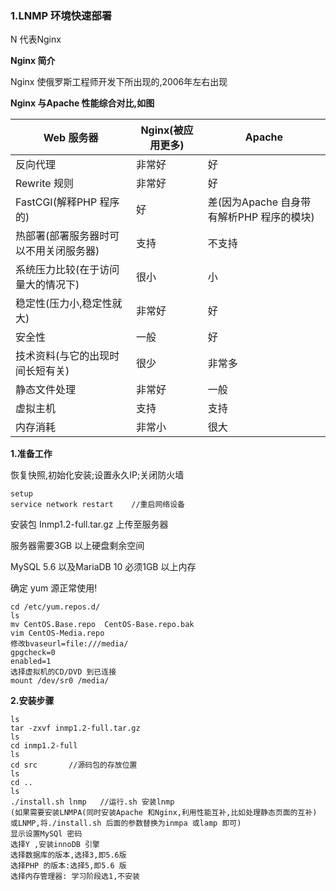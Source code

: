 ### 1.LNMP 环境快速部署

N 代表Nginx

**Nginx 简介**

Nginx 使俄罗斯工程师开发下所出现的,2006年左右出现

**Nginx 与Apache 性能综合对比,如图**

| Web 服务器                             | Nginx(被应用更多) | Apache                                    |
| -------------------------------------- | ----------------- | ----------------------------------------- |
| 反向代理                               | 非常好            | 好                                        |
| Rewrite 规则                           | 非常好            | 好                                        |
| FastCGI(解释PHP 程序的)                | 好                | 差(因为Apache 自身带有解析PHP 程序的模块) |
| 热部署(部署服务器时可以不用关闭服务器) | 支持              | 不支持                                    |
| 系统压力比较(在于访问量大的情况下)     | 很小              | 小                                        |
| 稳定性(压力小,稳定性就大)              | 非常好            | 好                                        |
| 安全性                                 | 一般              | 好                                        |
| 技术资料(与它的出现时间长短有关)       | 很少              | 非常多                                    |
| 静态文件处理                           | 非常好            | 一般                                      |
| 虚拟主机                               | 支持              | 支持                                      |
| 内存消耗                               | 非常小            | 很大                                      |

**1.准备工作**

恢复快照,初始化安装;设置永久IP;关闭防火墙

```
setup
service network restart    //重启网络设备
```

安装包 Inmp1.2-full.tar.gz 上传至服务器

服务器需要3GB 以上硬盘剩余空间

MySQL 5.6 以及MariaDB 10 必须1GB 以上内存

确定 yum 源正常使用!

```
cd /etc/yum.repos.d/
ls
mv CentOS.Base.repo  CentOS-Base.repo.bak
vim CentOS-Media.repo 
修改bvaseurl=file:///media/
gpgcheck=0
enabled=1
选择虚拟机的CD/DVD 到已连接
mount /dev/sr0 /media/
```

**2.安装步骤**

```
ls
tar -zxvf inmp1.2-full.tar.gz
ls
cd inmp1.2-full
ls
cd src       //源码包的存放位置
ls            
cd ..
ls
./install.sh lnmp   //运行.sh 安装lnmp
(如果需要安装LNMPA(同时安装Apache 和Nginx,利用性能互补,比如处理静态页面的互补) 或LNMP,将./install.sh 后面的参数替换为inmpa 或lamp 即可)
显示设置MySQl 密码
选择Y ,安装innoDB 引擎
选择数据库的版本,选择3,即5.6版
选择PHP 的版本:选择5,即5.6 版
选择内存管理器: 学习阶段选1,不安装
```

